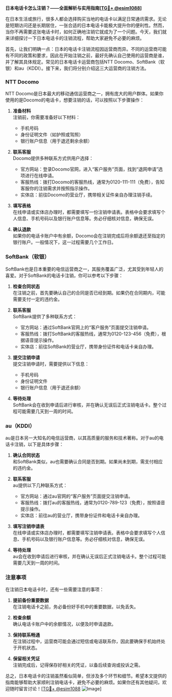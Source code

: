 **日本电话卡怎么注销？——全面解析与实用指南[[TG💪+ @esim1088](https://t.me/s/esim1088)]**

在日本生活或旅行，很多人都会选择购买当地的电话卡以满足日常通讯需求。无论是短期访问还是长期居住，一张合适的日本电话卡能极大提升你的便利性。然而，当你不再需要这张电话卡时，如何正确地注销它就成为了一个问题。今天，我们就来详细探讨一下日本电话卡的注销流程，帮助大家避免不必要的麻烦。

首先，让我们明确一点：日本的电话卡注销流程因运营商而异。不同的运营商可能有不同的政策和要求，因此在开始注销之前，最好先确认自己使用的运营商是谁，并了解其具体规定。常见的日本电话卡运营商包括NTT Docomo、SoftBank（软银）和au（KDDI）。接下来，我们将分别介绍这三大运营商的注销方法。

### NTT Docomo

NTT Docomo是日本最大的移动通信运营商之一，拥有庞大的用户群体。如果你使用的是Docomo的电话卡，想要注销的话，可以按照以下步骤操作：

1. **准备材料**  
   注销前，你需要准备好以下材料：
   - 手机号码  
   - 身份证明文件（如护照或驾照）  
   - 银行账户信息（用于退还剩余余额）

2. **联系客服**  
   Docomo提供多种联系方式供用户选择：
   - 官方网站：登录Docomo官网，进入“客户服务”页面，找到“退网申请”选项进行在线申请。
   - 客服热线：拨打Docomo的客服热线，通常为0120-111-111（免费），告知客服你的注销需求并按照指示操作。
   - 实体店：前往Docomo的营业厅，携带相关证件亲自办理注销手续。

3. **填写表格**  
   在线申请或实体店办理时，都需要填写一份注销申请表。表格中会要求填写个人信息、手机号码以及银行账户信息等。务必仔细核对信息，确保无误。

4. **确认退款**  
   如果你的电话卡账户中有余额，Docomo会在注销完成后将余额退还至指定的银行账户。一般情况下，这一过程需要几个工作日。

### SoftBank（软银）

SoftBank也是日本重要的电信运营商之一，其服务覆盖广泛，尤其受到年轻人的喜爱。对于SoftBank的电话卡注销，你可以参考以下步骤：

1. **检查合同状态**  
   在注销之前，首先要确认自己的合同是否已经到期。如果仍在合同期内，可能需要支付一定的违约金。

2. **联系客服**  
   SoftBank提供了多种联系方式：
   - 官方网站：通过SoftBank官网上的“客户服务”页面提交注销申请。
   - 客服热线：拨打SoftBank的客服热线，通常为0120-123-456（免费），根据语音提示操作。
   - 实体店：前往SoftBank的营业厅，携带身份证件和电话卡亲自办理。

3. **提交注销申请**  
   提交注销申请时，需要提供以下信息：
   - 手机号码  
   - 身份证明文件  
   - 银行账户信息（用于退还余额）

4. **等待处理**  
   SoftBank会在收到申请后进行审核，并在确认无误后正式注销电话卡。整个过程可能需要几天到一周的时间。

### au（KDDI）

au是日本另一大知名的电信运营商，以其高质量的服务和技术著称。对于au的电话卡注销，以下是具体步骤：

1. **确认合同状态**  
   和SoftBank类似，au也需要确认合同是否到期。如果尚未到期，需支付相应的违约金。

2. **联系客服**  
   au提供以下几种联系方式：
   - 官方网站：通过au官网的“客户服务”页面提交注销申请。
   - 客服热线：拨打au的客服热线，通常为0120-789-123（免费），按照语音提示操作。
   - 实体店：前往au的营业厅，携带身份证件和电话卡亲自办理。

3. **填写注销申请表**  
   在线申请或实体店办理时，都需要填写注销申请表。表格中会要求填写个人信息、手机号码以及银行账户信息等。务必仔细核对信息，确保无误。

4. **等待处理**  
   au会在收到申请后进行审核，并在确认无误后正式注销电话卡。整个过程可能需要几天到一周的时间。

### 注意事项

在注销日本电话卡时，还有一些需要注意的事项：

1. **提前备份重要数据**  
   在注销电话卡之前，务必备份好手机中的重要数据，以免丢失。

2. **检查余额**  
   确认电话卡账户中的余额情况，以便及时申请退款。

3. **保持联系畅通**  
   在注销过程中，运营商可能会通过短信或电话联系你，因此要确保手机始终处于开机状态。

4. **保留相关凭证**  
   注销完成后，记得保存好相关的凭证，以备后续查询或投诉之需。

总之，日本电话卡的注销虽然看似简单，但涉及多个环节和细节。希望本文提供的指南能够帮助大家顺利注销电话卡，避免不必要的麻烦。如果你还有其他疑问，欢迎随时留言讨论！[[TG💪+ @esim1088](https://t.me/s/esim1088) ![Image](https://i.postimg.cc/4NQfJmqS/Snipaste-2025-05-13-00-14-12.png)]
